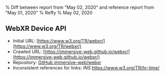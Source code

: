 % Diff between report from "May 02, 2020" and reference report from "May 01, 2020"
% Reffy
% May 02, 2020

## WebXR Device API

- Initial URL: [https://www.w3.org/TR/webxr/](https://www.w3.org/TR/webxr/)
- Crawled URL: [https://immersive-web.github.io/webxr/](https://immersive-web.github.io/webxr/)
- Repository: [GitHub immersive-web/webxr](https://github.com/immersive-web/webxr)
- Inconsistent references for links: *INS* https://www.w3.org/TR/hr-time/


